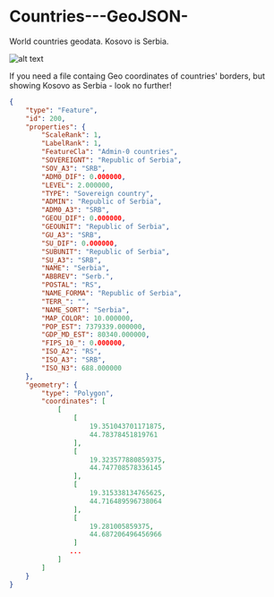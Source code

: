 # Countries---GeoJSON-
World countries geodata. Kosovo is Serbia.


![alt text](https://github.com/Al-bambino/CountriesGeoJSON/blob/main/Screenshot%202021-01-12%20at%2019.14.56.png)

If you need a file containg Geo coordinates of countries' borders, but showing Kosovo as Serbia - look no further!


```json
{
    "type": "Feature",
    "id": 200,
    "properties": {
        "ScaleRank": 1,
        "LabelRank": 1,
        "FeatureCla": "Admin-0 countries",
        "SOVEREIGNT": "Republic of Serbia",
        "SOV_A3": "SRB",
        "ADM0_DIF": 0.000000,
        "LEVEL": 2.000000,
        "TYPE": "Sovereign country",
        "ADMIN": "Republic of Serbia",
        "ADM0_A3": "SRB",
        "GEOU_DIF": 0.000000,
        "GEOUNIT": "Republic of Serbia",
        "GU_A3": "SRB",
        "SU_DIF": 0.000000,
        "SUBUNIT": "Republic of Serbia",
        "SU_A3": "SRB",
        "NAME": "Serbia",
        "ABBREV": "Serb.",
        "POSTAL": "RS",
        "NAME_FORMA": "Republic of Serbia",
        "TERR_": "",
        "NAME_SORT": "Serbia",
        "MAP_COLOR": 10.000000,
        "POP_EST": 7379339.000000,
        "GDP_MD_EST": 80340.000000,
        "FIPS_10_": 0.000000,
        "ISO_A2": "RS",
        "ISO_A3": "SRB",
        "ISO_N3": 688.000000
    },
    "geometry": {
        "type": "Polygon",
        "coordinates": [
            [
                [
                    19.351043701171875,
                    44.78378451819761
                ],
                [
                    19.323577880859375,
                    44.747708578336145
                ],
                [
                    19.315338134765625,
                    44.716489596738064
                ],
                [
                    19.281005859375,
                    44.687206496456966
                ] 
               ...
            ]
        ]
    }
}


```
